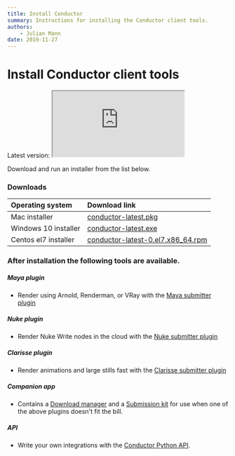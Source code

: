 ```yaml
---
title: Install Conductor
summary: Instructions for installing the Conductor client tools.
authors:
    - Julian Mann
date: 2019-11-27
---
```


# Install Conductor client tools
Latest version: <iframe class="current-version" src="https://downloads.conductortech.com/conductor-desktop/current-version.txt"></iframe>

Download and run an installer from the list below. 

### Downloads

|Operating system| Download link | 
|:------------|:-------------|
|Mac installer|  [conductor-latest.pkg](https://downloads.conductortech.com/conductor-desktop/conductor-latest.pkg) |
|Windows 10 installer|   [conductor-latest.exe](https://downloads.conductortech.com/conductor-desktop/conductor-latest.exe) |
|Centos el7 installer|  [conductor-latest-0.el7.x86_64.rpm](https://downloads.conductortech.com/conductor-desktop/conductor-latest-0.el7.x86_64.rpm) |


### After installation the following tools are available. 

##### **Maya plugin**
* Render using Arnold, Renderman, or VRay with the [Maya submitter plugin](/client_tools/maya.md)

##### **Nuke plugin**
* Render Nuke Write nodes in the cloud with the [Nuke submitter plugin](/client_tools/nuke.md)

##### **Clarisse plugin**
* Render animations and large stills fast with the [Clarisse submitter plugin](/client_tools/clarisse.md)

##### **Companion app**
* Contains a [Download manager](/client_tools/companion/downloader.md) and a [Submission kit](/client_tools/companion/submitter.md) for use when one of the above plugins doesn't fit the bill. 

##### **API**
* Write your own integrations with the [Conductor Python API](/client_tools/pythonapi.md).

